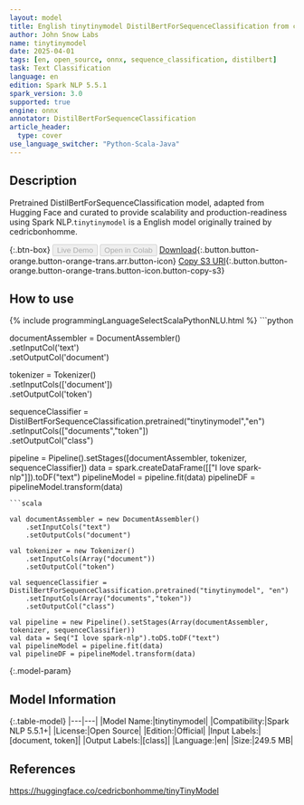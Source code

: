 ```yaml
---
layout: model
title: English tinytinymodel DistilBertForSequenceClassification from cedricbonhomme
author: John Snow Labs
name: tinytinymodel
date: 2025-04-01
tags: [en, open_source, onnx, sequence_classification, distilbert]
task: Text Classification
language: en
edition: Spark NLP 5.5.1
spark_version: 3.0
supported: true
engine: onnx
annotator: DistilBertForSequenceClassification
article_header:
  type: cover
use_language_switcher: "Python-Scala-Java"
---
```


## Description

Pretrained DistilBertForSequenceClassification model, adapted from Hugging Face and curated to provide scalability and production-readiness using Spark NLP.`tinytinymodel` is a English model originally trained by cedricbonhomme.

{:.btn-box}
<button class="button button-orange" disabled>Live Demo</button>
<button class="button button-orange" disabled>Open in Colab</button>
[Download](https://s3.amazonaws.com/auxdata.johnsnowlabs.com/public/models/tinytinymodel_en_5.5.1_3.0_1743471120157.zip){:.button.button-orange.button-orange-trans.arr.button-icon}
[Copy S3 URI](s3://auxdata.johnsnowlabs.com/public/models/tinytinymodel_en_5.5.1_3.0_1743471120157.zip){:.button.button-orange.button-orange-trans.button-icon.button-copy-s3}

## How to use



<div class="tabs-box" markdown="1">
{% include programmingLanguageSelectScalaPythonNLU.html %}
```python
     
documentAssembler = DocumentAssembler() \
    .setInputCol('text') \
    .setOutputCol('document')
    
tokenizer = Tokenizer() \
    .setInputCols(['document']) \
    .setOutputCol('token')

sequenceClassifier  = DistilBertForSequenceClassification.pretrained("tinytinymodel","en") \
     .setInputCols(["documents","token"]) \
     .setOutputCol("class")

pipeline = Pipeline().setStages([documentAssembler, tokenizer, sequenceClassifier])
data = spark.createDataFrame([["I love spark-nlp"]]).toDF("text")
pipelineModel = pipeline.fit(data)
pipelineDF = pipelineModel.transform(data)

```
```scala

val documentAssembler = new DocumentAssembler()
    .setInputCols("text")
    .setOutputCols("document")
    
val tokenizer = new Tokenizer()
    .setInputCols(Array("document"))
    .setOutputCol("token")

val sequenceClassifier = DistilBertForSequenceClassification.pretrained("tinytinymodel", "en")
    .setInputCols(Array("documents","token")) 
    .setOutputCol("class") 
    
val pipeline = new Pipeline().setStages(Array(documentAssembler, tokenizer, sequenceClassifier))
val data = Seq("I love spark-nlp").toDS.toDF("text")
val pipelineModel = pipeline.fit(data)
val pipelineDF = pipelineModel.transform(data)

```
</div>

{:.model-param}
## Model Information

{:.table-model}
|---|---|
|Model Name:|tinytinymodel|
|Compatibility:|Spark NLP 5.5.1+|
|License:|Open Source|
|Edition:|Official|
|Input Labels:|[document, token]|
|Output Labels:|[class]|
|Language:|en|
|Size:|249.5 MB|

## References

https://huggingface.co/cedricbonhomme/tinyTinyModel